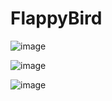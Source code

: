 # FlappyBird
 
![image](https://github.com/user-attachments/assets/73889cf6-c5d1-4c7b-aa06-f06741917ccd)

![image](https://github.com/user-attachments/assets/6952bb1d-bfe3-43d8-a00f-d829888a7b0e)

![image](https://github.com/user-attachments/assets/7961038b-fa29-4978-82e5-5918f8ef2b09)

